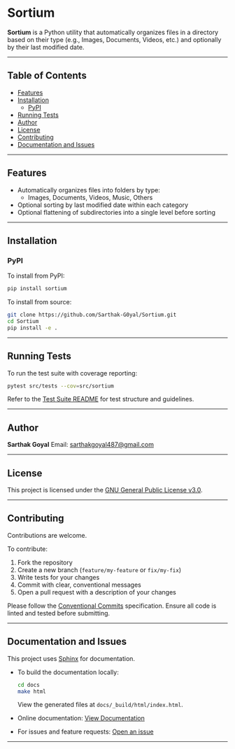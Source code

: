 # Sortium

**Sortium** is a Python utility that automatically organizes files in a directory based on their type (e.g., Images, Documents, Videos, etc.) and optionally by their last modified date.

---

## Table of Contents

* [Features](#features)
* [Installation](#installation)
  * [PyPI](#pypi)
* [Running Tests](#running-tests)
* [Author](#author)
* [License](#license)
* [Contributing](#contributing)
* [Documentation and Issues](#documentation-and-issues)

---

## Features

* Automatically organizes files into folders by type:
  * Images, Documents, Videos, Music, Others
* Optional sorting by last modified date within each category
* Optional flattening of subdirectories into a single level before sorting

---

## Installation

### PyPI

To install from PyPI:

```bash
pip install sortium
```

To install from source:

```bash
git clone https://github.com/Sarthak-G0yal/Sortium.git
cd Sortium
pip install -e .
```

---

## Running Tests

To run the test suite with coverage reporting:

```bash
pytest src/tests --cov=src/sortium
```

Refer to the [Test Suite README](./src/tests/README.md) for test structure and guidelines.

---

## Author

**Sarthak Goyal**
Email: [sarthakgoyal487@gmail.com](mailto:sarthakgoyal487@gmail.com)

---

## License

This project is licensed under the [GNU General Public License v3.0](LICENSE).

---

## Contributing

Contributions are welcome.

To contribute:

1. Fork the repository
2. Create a new branch (`feature/my-feature` or `fix/my-fix`)
3. Write tests for your changes
4. Commit with clear, conventional messages
5. Open a pull request with a description of your changes

Please follow the [Conventional Commits](https://www.conventionalcommits.org/) specification. Ensure all code is linted and tested before submitting.

---

## Documentation and Issues

This project uses [Sphinx](https://www.sphinx-doc.org/) for documentation.

* To build the documentation locally:

  ```bash
  cd docs
  make html
  ```

  View the generated files at `docs/_build/html/index.html`.

* Online documentation: [View Documentation](https://sarthak-g0yal.github.io/Sortium)

* For issues and feature requests: [Open an issue](https://github.com/Sarthak-G0yal/Sortium/issues)

---